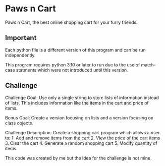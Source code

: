 # Paws n Cart

Paws n Cart, the best online shopping cart for your furry friends.

## Important

Each python file is a different version of this program and can be run independently.

This program requires python 3.10 or later to run
due to the use of match-case statments which were
not introduced until this version.

## Challenge

Challenge Goal: Use only a single string to store lists of information instead of lists.
                This includes information like the items in the cart and price of items.

Bonus Goal: Create a version focusing on lists and a version focusing on class objects.

Challenge Description:
    Create a shopping cart program which allows a user to:
        1. Add and remove items from the cart
        2. View the price of the cart items
        3. Clear the cart
        4. Generate a random shopping cart
        5. Modify quantity of items

This code was created by me but the idea for the challenge is not mine.
